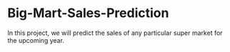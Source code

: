 # Big-Mart-Sales-Prediction
In this project, we will predict the sales of any particular super market for the upcoming year. 
